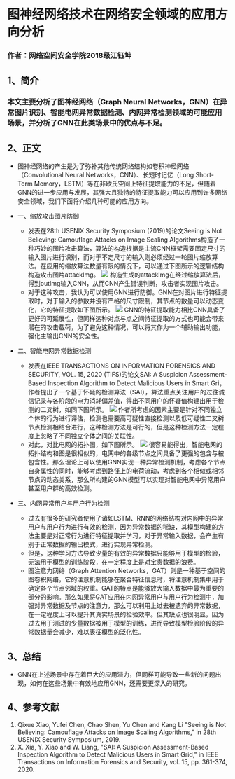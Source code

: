 # 图神经网络技术在网络安全领域的应用方向分析
### 作者：网络空间安全学院2018级江钰坤 

## 1、简介
<h3>本文主要分析了图神经网络（Graph Neural Networks，GNN）在异常图片识别、智能电网异常数据检测、内网异常检测领域的可能应用场景，并分析了GNN在此类场景中的优点与不足。</h3>

## 2、正文
- 图神经网络的产生是为了弥补其他传统网络结构如卷积神经网络（Convolutional Neural Networks，CNN）、长短时记忆（Long Short-Term Memory，LSTM）等在非欧氏空间上特征提取能力的不足，但随着GNN的进一步应用与发展，其强大且独特的特征提取能力可以应用到许多网络安全领域，我们下面将介绍几种可能的应用方向。
- 一、缩放攻击图片防御
  * 发表在28th USENIX Security Symposium (2019)的论文Seeing is Not Believing: Camouflage Attacks on Image Scaling Algorithms构造了一种巧妙的图片攻击算法，算法的构造根据是主流CNN框架需要固定尺寸的输入图片进行识别，而对于不定尺寸的输入则必须经过一轮图片缩放算法。在应用的缩放算法数量有限的情况下，可以通过下图所示的逻辑结构构造攻击图片attackImg。
  ![](https://pic.downk.cc/item/5e7ec129504f4bcb04107867.jpg)
  构造生成的attackImg在经过缩放算法后，得到outImg输入CNN，从而CNN产生错误判断，攻击者实现图片攻击。
  * 对于这种攻击，我认为可以使用GNN进行防御。GNN在对图片进行特征提取时，对于输入的参数并没有严格的尺寸限制，其节点的数量可以动态变化，它的特征提取如下图所示。
  ![](https://pic.downk.cc/item/5eb16e70c2a9a83be506d970.jpg)
  GNN的特征提取能力相比CNN具备了更好的可延展性，但同样这种对点与点之间特征提取的方式也可能会带来潜在的攻击载荷，为了避免这种情况，可以将其作为一个辅助输出功能，强化主输出CNN的安全性。

- 二、智能电网异常数据检测
  * 发表在IEEE TRANSACTIONS ON INFORMATION FORENSICS AND SECURITY, VOL. 15, 2020 (TIFS)的论文SAI: A Suspicion Assessment-Based Inspection Algorithm to Detect Malicious Users in Smart Gri，作者提出了一个基于怀疑的检测算法（SAI），算法重点关注用户的过往诚信记录与各阶段的电力消耗偏差值，得出不同用户的怀疑值构建出用于检测的二叉树，如同下图所示。
  ![](https://pic.downk.cc/item/5e91c49d504f4bcb04d99fe4.jpg)
  作者所考虑的因素主要是针对不同独立个体的行为进行评估，检测也需要高可疑性直接检测以及低可疑性二叉树节点检测相结合进行，这种检测方法是可行的，但是这种检测方法一定程度上忽略了不同独立个体之间的关联性。
  * 对此，对比电网的拓扑图，如下图所示。
  ![](https://pic.downk.cc/item/5eb17424c2a9a83be50cb3bd.jpg)
  很容易能得出，智能电网的拓扑结构和图是很相似的，电网中的各级节点之间具备了更强的包含与被包含性。那么理论上可以使用GNN实现一种异常检测机制，考虑各个节点自身属性的同时，能够考虑到路径上的电荷流动，考虑到各个相似或相邻节点的动态关系，那么所构建的GNN模型可以实现对智能电网中异常用户甚至用户群的高效检测。
  
- 三、内网异常用户与用户行为检测
  * 过去有很多的研究者使用了诸如LSTM、RNN的网络结构对内网中的异常用户与用户行为进行有效的检测，因为异常数据的稀缺，其模型构建的方法主要是对正常行为进行特征提取并学习，对于异常输入数据，会产生有别于正常数据的输出模式，进行实现异常检测。
  * 但是，这种学习方法导致少量的有效的异常数据只能够用于模型的检验，无法用于模型的训练阶段，在一定程度上是对宝贵数据的浪费。
  * 图注意力网络（Graph Attention Networks，GAT）则是一种基于空间的图卷积网络，它的注意机制能够在聚合特征信息时，将注意机制集中用于确定各个节点邻域的权重。GAT的特点是能够放大输入数据中最为重要的部分的影响。那么如果将GAT应用在内网异常用户与用户行为检测中，加强对异常数据及节点的注意力，那么可以利用上过去被遗弃的异常数据，在一定程度上可以提升其真实场景的检验效率。但其缺点也很明显，因为过去用于测试的少量数据被用于模型的训练，进而导致模型检验阶段的异常数据量会减少，难以表征模型的泛化性。

## 3、总结
- GNN在上述场景中存在着巨大的应用潜力，但同样可能导致一些新的问题出现，如何在这些场景中有效地应用GNN，还需要更深入的研究。

## 4、参考文献

1. Qixue Xiao, Yufei Chen, Chao Shen, Yu Chen and Kang Li "Seeing is Not Believing: Camouflage Attacks on Image Scaling Algorithms," in 28th USENIX Security Symposium, 2019.
2. X. Xia, Y. Xiao and W. Liang, "SAI: A Suspicion Assessment-Based Inspection Algorithm to Detect Malicious Users in Smart Grid," in IEEE Transactions on Information Forensics and Security, vol. 15, pp. 361-374, 2020.
